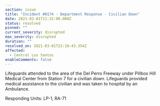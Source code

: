 ```yaml
---
section: issue
title: "Incident #0174 - Department Response - Civilian Down"
date: 2021-03-01T21:32:00.000Z
status: resolved
pinned: ""
current_severity: disrupted
max_severity: disrupted
duration: ""
resolved_on: 2021-03-01T22:18:43.354Z
affected:
  - Central Los Santos
enableComments: false
---
```

Lifeguards attended to the area of the Del Perro Freeway under Pillbox Hill Medical Center from Station 7 for a civilian down. Lifeguards provided medical assistance to the civilian and was taken to hospital by an Ambulance.

Responding Units: LP-1, RA-71